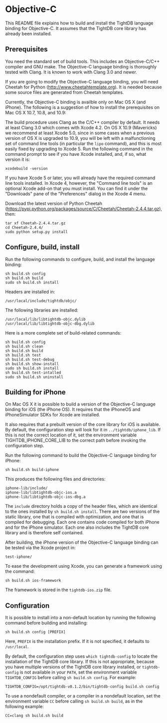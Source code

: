 Objective-C
===========

This README file explains how to build and install the TightDB
language binding for Objective-C. It assumes that the TightDB core
library has already been installed.


Prerequisites
-------------

You need the standard set of build tools. This includes an
Objective-C/C++ compiler and GNU make. The Objective-C language
binding is thoroughly tested with Clang. It is known to work with
Clang 3.0 and newer.

If you are going to modify the Objective-C language binding, you will
need Cheetah for Python (http://www.cheetahtemplate.org). It is needed
because some source files are generated from Cheetah templates.

Currently, the Objective-C binding is availble only on Mac OS X (and
iPhone). The following is a suggestion of how to install the
prerequisites on Mac OS X 10.7, 10.8, and 10.9:

The build procedure uses Clang as the C/C++ compiler by default. It
needs at least Clang 3.0 which comes with Xcode 4.2. On OS X 10.9
(Mavericks) we recommend at least Xcode 5.0, since in some cases when
a previous version of OS X is upgraded to 10.9, you will be left with
a malfunctioning set of command line tools (in particular the `lipo`
command), and this is most easily fixed by upgrading to Xcode 5. Run
the following command in the command prompt to see if you have Xcode
installed, and, if so, what version it is:

    xcodebuild -version

If you have Xcode 5 or later, you will already have the required
command line tools installed. In Xcode 4, however, the "Command line
tools" is an optional Xcode add-on that you must install. You can find
it under the "Downloads" pane of the "Preferences" dialog in the Xcode
4 menu.

Download the latest version of Python Cheetah
(https://pypi.python.org/packages/source/C/Cheetah/Cheetah-2.4.4.tar.gz),
then:

    tar xf Cheetah-2.4.4.tar.gz
    cd Cheetah-2.4.4/
    sudo python setup.py install



Configure, build, install
-------------------------

Run the following commands to configure, build, and install the
language binding:

    sh build.sh config
    sh build.sh build
    sudo sh build.sh install

Headers are installed in:

    /usr/local/include/tightdb/objc/

The following libraries are installed:

    /usr/local/lib/libtightdb-objc.dylib
    /usr/local/lib/libtightdb-objc-dbg.dylib

Here is a more complete set of build-related commands:

    sh build.sh config
    sh build.sh clean
    sh build.sh build
    sh build.sh test
    sh build.sh test-debug
    sh build.sh show-install
    sudo sh build.sh install
    sh build.sh test-intalled
    sudo sh build.sh uninstall



Building for iPhone
-------------------

On Mac OS X it is possible to build a version of the Objective-C
language binding for iOS (the iPhone OS). It requires that the
iPhoneOS and iPhoneSimulator SDKs for Xcode are installed.

It also requires that a prebuilt version of the core library for iOS
is available. By default, the configuration step will look for it in
`../tightdb/iphone_lib`. If this is not the correct location of it,
set the environment variable TIGHTDB_IPHONE_CORE_LIB to the correct
path before invoking the configuration step.

Run the following command to build the Objective-C language binding
for iPhone:

    sh build.sh build-iphone

This produces the following files and directories:

    iphone-lib/include/
    iphone-lib/libtightdb-objc-ios.a
    iphone-lib/libtightdb-objc-ios-dbg.a

The `include` directory holds a copy of the header files, which are
identical to the ones installed by `sh build.sh install`. There are
two versions of the static library, one that is compiled with
optimization, and one that is compiled for debugging. Each one
contains code compiled for both iPhone and for the iPhone
simulator. Each one also includes the TightDB core library and is
therefore self contained.

After building, the iPhone version of the Objective-C language binding
can be tested via the Xcode project in:

    test-iphone/

To ease the development using Xcode, you can generate a framework using
the command:

    sh build.sh ios-framework

The framework is stored in the `tightdb-ios.zip` file.

Configuration
-------------

It is possible to install into a non-default location by running the
following command before building and installing:

    sh build.sh config [PREFIX]

Here, `PREFIX` is the installation prefix. If it is not specified, it
defaults to `/usr/local`.

By default, the configuration step uses `which tightdb-config` to
locate the installation of the TightDB core library. If this is not
appropriate, because you have multiple versions of the TightDB core
library installed, or `tightdb-config` is not available in your
`PATH`, set the environment variable `TIGHTDB_CONFIG` before calling
`sh build.sh config`. For example:

    TIGHTDB_CONFIG=/opt/tightdb-v0.1.2/bin/tightdb-config build.sh config

To use a nondefault compiler, or a compiler in a nondefault location,
set the environment variable `CC` before calling `sh build.sh build`,
as in the following example:

    CC=clang sh build.sh build

